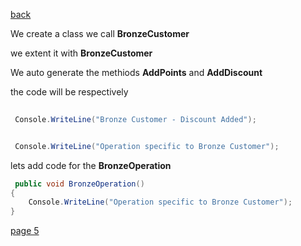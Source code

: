 [back](./page03.md)

We create a class we call **BronzeCustomer**

we extent it with **BronzeCustomer**

We auto generate the methiods **AddPoints** and **AddDiscount**

the code will be respectively

```csharp
 
 Console.WriteLine("Bronze Customer - Discount Added");

```

```csharp

 Console.WriteLine("Operation specific to Bronze Customer");

```

lets add code for the **BronzeOperation**

```csharp
 public void BronzeOperation()
{
    Console.WriteLine("Operation specific to Bronze Customer");
}

```

[page 5](./page05.md)
